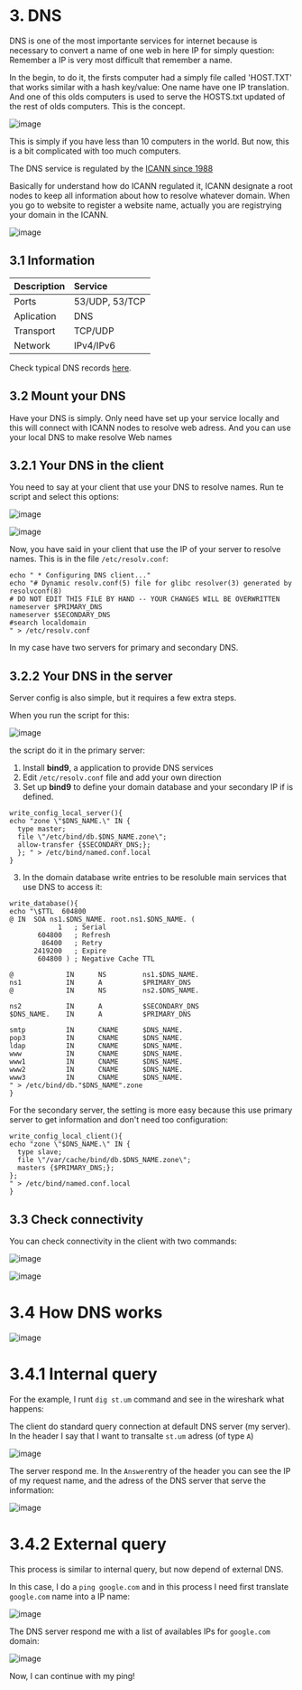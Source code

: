 # 3. DNS

DNS is one of the most importante services for internet because is necessary to convert a name of one web in here IP for simply question: Remember a IP is very most difficult that remember a name.

In the begin, to do it, the firsts computer had a simply file called 'HOST.TXT' that works similar with a hash key/value: One name have one IP translation. And one of this olds computers is used to serve the HOSTS.txt updated of the rest of olds computers. This is the concept.

![image](img/1.png)

This is simply if you have less than 10 computers in the world. But now, this is a bit complicated with too much computers.

The DNS service is regulated by the [ICANN since 1988](https://en.wikipedia.org/wiki/ICANN)

Basically for understand how do ICANN regulated it, ICANN designate a root nodes to keep all information about how to resolve whatever domain. When you go to website to register a website name, actually you are registrying your domain in the ICANN.

![image](img/2.png)

## 3.1 Information

| Description  | Service
| -------------	|:-------------
| Ports			|	53/UDP, 53/TCP
| Aplication	|	DNS 			
| Transport		|	TCP/UDP			
| Network		|   IPv4/IPv6	
	
	
Check typical DNS records [here](https://en.wikipedia.org/wiki/List_of_DNS_record_types).

## 3.2 Mount your DNS

Have your DNS is simply. Only need have set up your service locally and this will connect with ICANN nodes to resolve web adress. And you can use your local DNS to make resolve Web names

## 3.2.1 Your DNS in the client

You need to say at your client that use your DNS to resolve names. Run te script and select this options:

![image](img/client/1.png)

![image](img/client/2.png)

Now, you have said in your client that use the IP of your server to resolve names. This is in the file `/etc/resolv.conf`:

```
echo " * Configuring DNS client..."
echo "# Dynamic resolv.conf(5) file for glibc resolver(3) generated by resolvconf(8)
# DO NOT EDIT THIS FILE BY HAND -- YOUR CHANGES WILL BE OVERWRITTEN
nameserver $PRIMARY_DNS
nameserver $SECONDARY_DNS
#search localdomain
" > /etc/resolv.conf
```

In my case have two servers for primary and secondary DNS.


## 3.2.2 Your DNS in the server

Server config is also simple, but it requires a few extra steps.

When you run the script for this:

![image](img/server/1.png)

the script do it in the primary server:

1. Install **bind9**, a application to provide DNS services
2. Edit `/etc/resolv.conf` file and add your own direction
3. Set up **bind9** to define your domain database and your secondary IP if is defined.

```
write_config_local_server(){
echo "zone \"$DNS_NAME.\" IN {
  type master;
  file \"/etc/bind/db.$DNS_NAME.zone\";
  allow-transfer {$SECONDARY_DNS;};
  }; " > /etc/bind/named.conf.local
}
```

3. In the domain database write entries to be resoluble main services that use DNS to access it:

```
write_database(){
echo "\$TTL  604800
@ IN  SOA ns1.$DNS_NAME. root.ns1.$DNS_NAME. (
            1   ; Serial
       604800   ; Refresh
        86400   ; Retry
      2419200   ; Expire
       604800 ) ; Negative Cache TTL

@             IN      NS         ns1.$DNS_NAME.
ns1           IN      A          $PRIMARY_DNS
@             IN      NS         ns2.$DNS_NAME.

ns2           IN      A          $SECONDARY_DNS
$DNS_NAME.    IN      A          $PRIMARY_DNS

smtp          IN      CNAME      $DNS_NAME.
pop3          IN      CNAME      $DNS_NAME.
ldap          IN      CNAME      $DNS_NAME.
www           IN      CNAME      $DNS_NAME.
www1          IN      CNAME      $DNS_NAME.
www2          IN      CNAME      $DNS_NAME.
www3          IN      CNAME      $DNS_NAME.
" > /etc/bind/db."$DNS_NAME".zone
}
```

For the secondary server, the setting is more easy because this use primary server to get information and don't need too configuration:

```
write_config_local_client(){
echo "zone \"$DNS_NAME.\" IN {
  type slave;
  file \"/var/cache/bind/db.$DNS_NAME.zone\";
  masters {$PRIMARY_DNS;};
};
" > /etc/bind/named.conf.local
}
```

## 3.3 Check connectivity

You can check connectivity in the client with two commands:

![image](img/client/4.png)

![image](img/client/5.png)

# 3.4 How DNS works

![image](http://www.securityartwork.es/wp-content/uploads/2013/02/DNS.jpg)

# 3.4.1 Internal query

For the example, I runt `dig st.um` command and see in the wireshark what happens:

The client do standard query connection at default DNS server (my server). In the header I say that I want to transalte `st.um` adress (of type `A`)

![image](img/capture/1.png)

The server respond me. In the `Answer`entry of the header you can see the IP of my request name, and the adress of the DNS server that serve the information:

![image](img/capture/2.png)

# 3.4.2 External query

This process is similar to internal query, but now depend of external DNS.

In this case, I do a `ping google.com` and in this process I need first translate `google.com` name into a IP name:

![image](img/capture/3.png)

The DNS server respond me with a list of availables IPs for `google.com` domain:

![image](img/capture/4.png)

Now, I can continue with my ping!